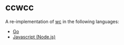 # ccwcc

A re-implementation of [wc](<https://en.wikipedia.org/wiki/Wc_(Unix)>) in the following languages:

- [Go](./golang)
- [Javascript (Node.js)](./nodejs)
